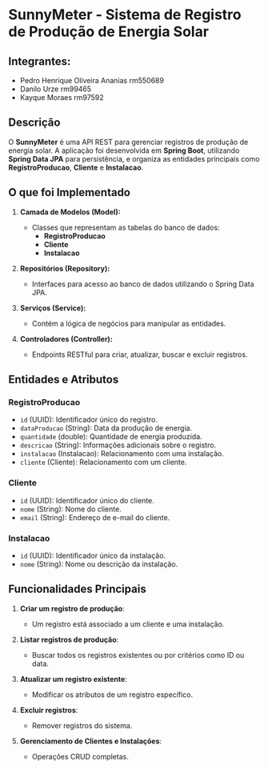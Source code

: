 # SunnyMeter - Sistema de Registro de Produção de Energia Solar

## Integrantes:
- Pedro Henrique Oliveira Ananias rm550689
- Danilo Urze rm99465
- Kayque Moraes rm97592

## Descrição

O **SunnyMeter** é uma API REST para gerenciar registros de produção de energia solar. A aplicação foi desenvolvida em **Spring Boot**, utilizando **Spring Data JPA** para persistência, e organiza as entidades principais como **RegistroProducao**, **Cliente** e **Instalacao**.

## O que foi Implementado

1. **Camada de Modelos (Model):**
   - Classes que representam as tabelas do banco de dados:
     - **RegistroProducao**
     - **Cliente**
     - **Instalacao**

2. **Repositórios (Repository):**
   - Interfaces para acesso ao banco de dados utilizando o Spring Data JPA.

3. **Serviços (Service):**
   - Contém a lógica de negócios para manipular as entidades.

4. **Controladores (Controller):**
   - Endpoints RESTful para criar, atualizar, buscar e excluir registros.

## Entidades e Atributos

### RegistroProducao

- `id` (UUID): Identificador único do registro.
- `dataProducao` (String): Data da produção de energia.
- `quantidade` (double): Quantidade de energia produzida.
- `descricao` (String): Informações adicionais sobre o registro.
- `instalacao` (Instalacao): Relacionamento com uma instalação.
- `cliente` (Cliente): Relacionamento com um cliente.

### Cliente

- `id` (UUID): Identificador único do cliente.
- `nome` (String): Nome do cliente.
- `email` (String): Endereço de e-mail do cliente.

### Instalacao

- `id` (UUID): Identificador único da instalação.
- `nome` (String): Nome ou descrição da instalação.

## Funcionalidades Principais

1. **Criar um registro de produção**:
   - Um registro está associado a um cliente e uma instalação.

2. **Listar registros de produção**:
   - Buscar todos os registros existentes ou por critérios como ID ou data.

3. **Atualizar um registro existente**:
   - Modificar os atributos de um registro específico.

4. **Excluir registros**:
   - Remover registros do sistema.

5. **Gerenciamento de Clientes e Instalações**:
   - Operações CRUD completas.
